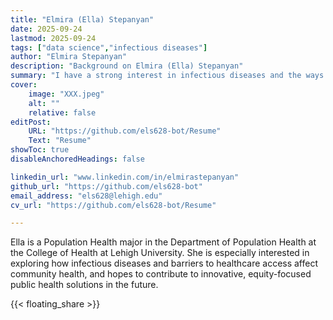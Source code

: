 ```yaml
---
title: "Elmira (Ella) Stepanyan"
date: 2025-09-24
lastmod: 2025-09-24
tags: ["data science","infectious diseases"]
author: "Elmira Stepanyan"
description: "Background on Elmira (Ella) Stepanyan" 
summary: "I have a strong interest in infectious diseases and the ways healthcare access impacts vulnerable communities. I’m particularly drawn to data-driven and community-based approaches that promote health equity and inform public health solutions."
cover:
    image: "XXX.jpeg"
    alt: ""
    relative: false
editPost:
    URL: "https://github.com/els628-bot/Resume"
    Text: "Resume"
showToc: true
disableAnchoredHeadings: false

linkedin_url: "www.linkedin.com/in/elmirastepanyan"
github_url: "https://github.com/els628-bot"
email_address: "els628@lehigh.edu"
cv_url: "https://github.com/els628-bot/Resume"

---
```


Ella is a Population Health major in the Department of Population Health at the College of Health at Lehigh University.
She is especially interested in exploring how infectious diseases and barriers to healthcare access affect community health, and hopes to contribute to innovative, equity-focused public health solutions in the future.

{{< floating_share >}} 

